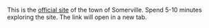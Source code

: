 This is the [official site](http://ci.somerville.ma.us/) of the town of Somerville. Spend 5-10 minutes exploring the site. The link will open in a new tab.
